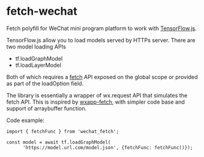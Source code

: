 # fetch-wechat
Fetch polyfill for WeChat mini program platform to work with
[TensorFlow.js](https://github.com/tensorflow/tfjs).

TensorFlow.js allow you to load models served by HTTPs server. There are two model loading APIs 
-  tf.loadGraphModel
-  tf.loadLayerModel

Both of which requires a [fetch](https://developer.mozilla.org/en-US/docs/Web/API/Fetch_API) API exposed on the global scope or provided as part of the loadOption field.

The library is essentially a wrapper of wx.request API that simulates the fetch API. This is inspired by [wxapp-fetch](https://github.com/axetroy/wxapp-fetch), with simpler code base and support of arraybuffer function.

Code example:

```
import { fetchFunc } from 'wechat_fetch';

const model = await tf.loadGraphModel(
      'https://model.url.com/model.json', {fetchFunc: fetchFunc()});
```


